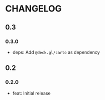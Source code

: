 # CHANGELOG

## 0.3

### 0.3.0

- deps: Add `@deck.gl/carto` as dependency

## 0.2

### 0.2.0

- feat: Initial release
